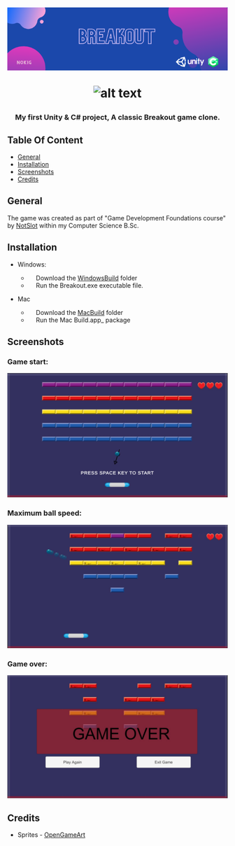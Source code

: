 
<h1 align="center">
  <img src="Images/BreakoutBanner_v2.png" />
  
 ![_alt text_](https://img.shields.io/badge/Platforms-windows_|_macos-blue??style=for-the-badge)

  </h1>
<h3 align="center">  
  
  My first Unity & C# project, A classic Breakout game clone.
  </h3>
  
## Table Of Content

- [General](#general)
- [Installation](#installation)
- [Screenshots](#screenshots)
- [Credits](#credits)  

## General

The game was created as part of "Game Development Foundations course" by [NotSlot](https://github.com/notslot) within my Computer Science B.Sc.

## Installation

- Windows:      
  - &emsp; Download the [WindowsBuild](https://github.com/ArnonGuttel/Breakout/tree/main/WindowsBuild) folder 
  - &emsp; Run the Breakout.exe executable file.
 
 - Mac
   - &emsp; Download the [MacBuild](https://github.com/ArnonGuttel/Breakout/tree/main/MacBuild.app/Contents) folder 
   - &emsp; Run the  Mac Build.app_ package

## Screenshots
<p align="center">
  <h3>Game start:</h3>
  <img src="Images/Screenshot1.jpeg"/>
  <h3>Maximum ball speed:</h3>
  <img src="Images/Screenshot2.jpeg"/>
  <h3>Game over:</h3>
  <img src="Images/Screenshot3.jpeg"/>
  
## Credits 
- Sprites - [OpenGameArt](https://opengameart.org/content/breakout-brick-breaker-tile-set-free)
